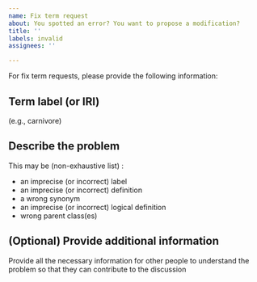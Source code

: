```yaml
---
name: Fix term request
about: You spotted an error? You want to propose a modification?
title: ''
labels: invalid
assignees: ''

---
```


For fix term requests, please provide the following information:

## Term label (or IRI)

(e.g., carnivore)

## Describe the problem

This may be (non-exhaustive list) :
- an imprecise (or incorrect) label
- an imprecise (or incorrect) definition
- a wrong synonym
- an imprecise (or incorrect) logical definition
- wrong parent class(es)

## (Optional) Provide additional information

Provide all the necessary information for other people to understand the problem so that they can contribute to the discussion
